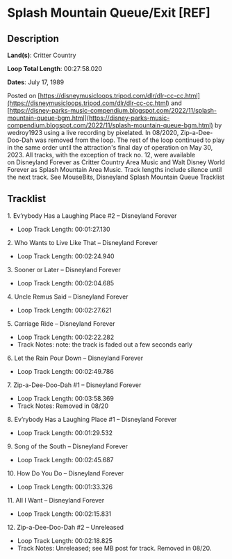 # Splash Mountain Queue/Exit [REF]

## Description

**Land(s)**: Critter Country

**Loop Total Length**: 00:27:58.020

**Dates**: July 17, 1989

Posted on [https://disneymusicloops.tripod.com/dlr/dlr-cc-cc.html](https://disneymusicloops.tripod.com/dlr/dlr-cc-cc.html) and [https://disney-parks-music-compendium.blogspot.com/2022/11/splash-mountain-queue-bgm.html](https://disney-parks-music-compendium.blogspot.com/2022/11/splash-mountain-queue-bgm.html) by wedroy1923 using a live recording by pixelated. In 08/2020, Zip-a-Dee-Doo-Dah was removed from the loop. The rest of the loop continued to play in the same order until the attraction's final day of operation on May 30, 2023. All tracks, with the exception of track no. 12, were available on Disneyland Forever as Critter Country Area Music and Walt Disney World Forever as Splash Mountain Area Music. Track lengths include silence until the next track. See MouseBits, Disneyland Splash Mountain Queue Tracklist

## Tracklist

1\. Ev’rybody Has a Laughing Place #2 – Disneyland Forever

- Loop Track Length: 00:01:27.130

2\. Who Wants to Live Like That – Disneyland Forever

- Loop Track Length: 00:02:24.940

3\. Sooner or Later – Disneyland Forever

- Loop Track Length: 00:02:04.685

4\. Uncle Remus Said – Disneyland Forever

- Loop Track Length: 00:02:27.621

5\. Carriage Ride – Disneyland Forever

- Loop Track Length: 00:02:22.282
- Track Notes: note: the track is faded out a few seconds early

6\. Let the Rain Pour Down – Disneyland Forever

- Loop Track Length: 00:02:49.786

7\. Zip-a-Dee-Doo-Dah #1 – Disneyland Forever

- Loop Track Length: 00:03:58.369
- Track Notes: Removed in 08/20

8\. Ev’rybody Has a Laughing Place #1 – Disneyland Forever

- Loop Track Length: 00:01:29.532

9\. Song of the South – Disneyland Forever

- Loop Track Length: 00:02:45.687

10\. How Do You Do – Disneyland Forever

- Loop Track Length: 00:01:33.326

11\. All I Want – Disneyland Forever

- Loop Track Length: 00:02:15.831

12\. Zip-a-Dee-Doo-Dah #2 – Unreleased

- Loop Track Length: 00:02:18.825
- Track Notes: Unreleased; see MB post for track. Removed in 08/20.
